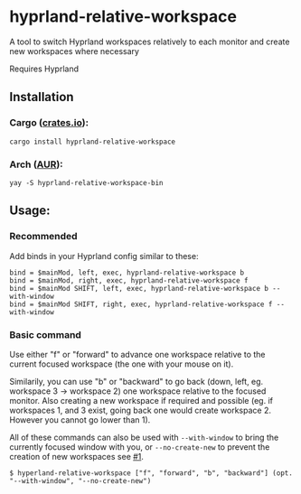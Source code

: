 # hyprland-relative-workspace

A tool to switch Hyprland workspaces relatively to each monitor and create new workspaces where necessary

Requires Hyprland

## Installation

### Cargo ([crates.io](https://crates.io/crates/hyprland-relative-workspace)):
```
cargo install hyprland-relative-workspace
```

### Arch ([AUR](https://aur.archlinux.org/packages/hyprland-relative-workspace-bin)):
```
yay -S hyprland-relative-workspace-bin
```

## Usage:

### Recommended

Add binds in your Hyprland config similar to these:
```Properties
bind = $mainMod, left, exec, hyprland-relative-workspace b
bind = $mainMod, right, exec, hyprland-relative-workspace f
bind = $mainMod SHIFT, left, exec, hyprland-relative-workspace b --with-window
bind = $mainMod SHIFT, right, exec, hyprland-relative-workspace f --with-window
```

### Basic command

Use either "f" or "forward" to advance one workspace relative to the current focused workspace (the one with your mouse on it).

Similarily, you can use "b" or "backward" to go back (down, left, eg. workspace 3 -> workspace 2) one workspace relative to the focused monitor. Also creating a new workspace if required and possible (eg. if workspaces 1, and 3 exist, going back one would create workspace 2. However you cannot go lower than 1).

All of these commands can also be used with ``--with-window`` to bring the currently focused window with you, or ``--no-create-new`` to prevent the creation of new workspaces see [#1](https://github.com/CheesyPhoenix/hyprland-relative-workspace/issues/1).

```
$ hyperland-relative-workspace ["f", "forward", "b", "backward"] (opt. "--with-window", "--no-create-new")
```
